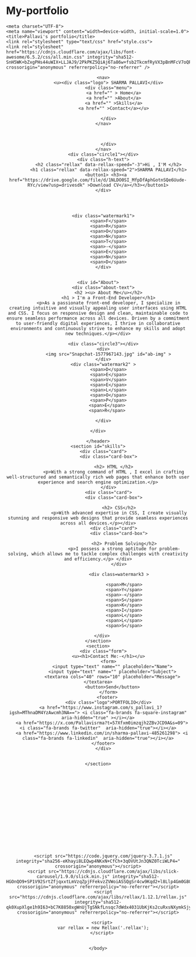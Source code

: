 # My-portfolio
<!DOCTYPE html>
<html lang="en">
<head>
    
    <meta charset="UTF-8">
    <meta name="viewport" content="width=device-width, initial-scale=1.0">
    <title>Pallavi's portfolio</title>
    <link rel="stylesheet" type="text/css" href="style.css">
    <link rel="stylesheet" href="https://cdnjs.cloudflare.com/ajax/libs/font-awesome/6.5.2/css/all.min.css" integrity="sha512-SnH5WK+bZxgPHs44uWIX+LLJAJ9/2PkPKZ5QiAj6Ta86w+fsb2TkcmfRyVX3pBnMFcV7oQPJkl9QevSCWr3W6A==" crossorigin="anonymous" referrerpolicy="no-referrer" />
   </head>
<body>
    <header>
       
        <nav>
            <u><div class="logo"> SHARMA PALLAVI</div>
            <div class="menu">
                <a href="" > Home</a>
                <a href="" >About</a>
                <a href="" >Skills</a>
                <a href="" >Contact</a></u>

            </div>
        </nav>
              
             

            </div>
        </nav>
        <div class="circle1"></div>
        <div class="h-text">
            <h2 class="rellax" data-rellax-speed="-3">Hi , I'M </h2>
            <h1 class="rellax" data-rellax-speed="2">SHARMA PALLAVI</h1>
          <button1> <h3><a href="https://drive.google.com/file/d/1NLDO0SI_MfpDfAphGotnSQe6Uude-RYc/view?usp=drivesdk" >Download CV</a></h3></button1>
        </div>

      
           

        <div class="watermark1">
            <span>F</span>
            <span>R</span>
            <span>O</span>
            <span>N</span>
            <span>T</span>
            <span>-</span>
            <span>E</span>
            <span>N</span>
            <span>D</span>
        </div>
    

    <div id="About">
        <div class="about-text">
            <h2 ><u> About Me</u></h2>
            <h1 > I'm a Front-End Developer</h1>
            <p>As a passionate front-end developer, I specialize in creating intuitive and visually appealing user interfaces using HTML and CSS. I focus on responsive design and clean, maintainable code to ensure seamless performance across all devices. Driven by a commitment to user-friendly digital experiences, I thrive in collaborative environments and continuously strive to enhance my skills and adopt new techniques.</p></div>

        <div class="circle3"></div>
        <div>
            <img src="Snapchat-1577967143.jpg" id="ab-img" >
        </div>
        <div class="watermark2" >
            <span>D</span>
            <span>E</span>
            <span>V</span>
            <span>E</span>
            <span>L</span>
            <span>O</span>
            <span>P</span>
            <span>E</span> 
            <span>R</span> 

        </div>
        
    </div>

    </header>
    <section id="skills">
        <div class="card">
            <div class="card-box">
               
                <h2> HTML </h2>
                <p>With a strong command of HTML , I excel in crafting well-structured and semantically rich web pages that enhance both user experience and search engine optimization.</p>
            </div>
            <div class="card">
                <div class="card-box">
             
                    <h2> CSS</h2>
                    <p>With advanced expertise in CSS, I create visually stunning and responsive web designs that provide seamless experiences across all devices.</p></div>
                <div class="card">
                    <div class="card-box">
                        
                        <h2> Problem Solving</h2>
                        <p>I possess a strong aptitude for problem-solving, which allows me to tackle complex challenges with creativity and efficiency.</p> </div>
                    </div>

                    <div class=watermark3 >
                       
                        <span>M</span>
                        <span>Y</span>
                        <span>-</span>
                        <span>S</span>
                        <span>K</span>
                        <span>I</span>
                        <span>L</span>
                        <span>L</span>
                        <span>S</span>
                       
                    </div>             
    </section>
    <section>
        <div class="form">
            <u><h1>Contact Me:-</h1></u>
            <form>
               <input type="text" name="" placeholder="Name">
               <input type="text" name="" placeholder="Subject">
               <textarea cols="40" rows="10" placeholder="Message"></textarea>
               <button>Send</button>
            </form>
           <footer>
            <div class="logo">PORTFOLIO</div>
      <a href="https://www.instagram.com/s_pallavi_1?igsh=MThnaDM4YzAwcmh3NA=="> <i class="fa-brands fa-square-instagram"  aria-hidden="true" ></i></a>
       <a href="https://x.com/Pallavisrma?t=57Xfxm0imzqjh2ZBvJCD9A&s=09"><i class="fa-brands fa-twitter"  aria-hidden="true"></i></a>
       <a href="https://www.linkedin.com/in/sharma-pallavi-485261298"> <i class="fa-brands fa-linkedin"  aria-hidden="true"></i></a>
        </footer>
        </div>
        
       
    </section>

   


   

    
   

   
   
    
    


       
    
        <script src="https://code.jquery.com/jquery-3.7.1.js" integrity="sha256-eKhayi8LEQwp4NKxN+CfCh+3qOVUtJn3QNZ0TciWLP4=" crossorigin="anonymous"></script>
        <script src="https://cdnjs.cloudflare.com/ajax/libs/slick-carousel/1.9.0/slick.min.js" integrity="sha512-HGOnQO9+SP1V92SrtZfjqxxtLmVzqZpjFFekvzZVWoiASSQgSr4cw9Kqd2+l8Llp4Gm0G8GIFJ4ddwZilcdb8A==" crossorigin="anonymous" referrerpolicy="no-referrer"></script>
        <script src="https://cdnjs.cloudflare.com/ajax/libs/rellax/1.12.1/rellax.js" integrity="sha512-qk0XupXlge1h9I63+bC7K8850xgWnUjTgSNkfLnsqc7dWdx4031UbKjKs2cuRxsNXymkSjyzSCiryVouU74zkg==" crossorigin="anonymous" referrerpolicy="no-referrer"></script>

       <script>
        var rellax = new Rellax('.rellax');
       </script>


    </body>
</html>
